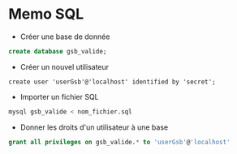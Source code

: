 # Memo SQL
- Créer une base de donnée
````sql
create database gsb_valide;
````
- Créer un nouvel utilisateur
````
create user 'userGsb'@'localhost' identified by 'secret';
````
- Importer un fichier SQL
````bash
mysql gsb_valide < nom_fichier.sql
````
- Donner les droits d'un utilisateur à une base
````sql
grant all privileges on gsb_valide.* to 'userGsb'@'localhost'
````
